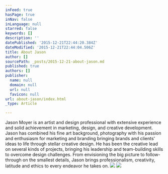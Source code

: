 ```yaml
---
inFeed: true
hasPage: true
inNav: false
inLanguage: null
starred: false
keywords: []
description: ''
datePublished: '2015-12-21T22:44:20.384Z'
dateModified: '2015-12-21T22:44:04.506Z'
title: About Jason
author: []
sourcePath: _posts/2015-12-21-about-jason.md
published: true
authors: []
publisher:
  name: null
  domain: null
  url: null
  favicon: null
url: about-jason/index.html
_type: Article

---
```

Jason Moyer is an artist and design professional with extensive experience and solid achievement in marketing, design, and creative development. Jason has combined his fine art background, photography with his passion and enthusiasm for marketing and branding bringing brands and clients' ideas to life through stellar creative design. He has been the creative lead on several kinds of projects, bringing his leadership and team-building skills to overcome design challenges. From envisioning the big picture to follow-through on the smallest details, Jason brings professionalism, creativity, latitude and ethics to every endeavor he takes on.
![](https://the-grid-user-content.s3-us-west-2.amazonaws.com/597dfab5-8e20-414e-baf4-db03aea36c68.jpg)
![](https://the-grid-user-content.s3-us-west-2.amazonaws.com/01125cd3-7917-4a6e-a4a5-ccce99dd05eb.jpg)